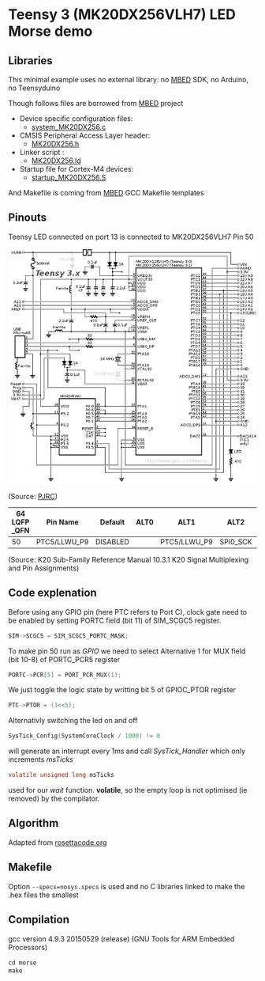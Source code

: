Teensy 3 (MK20DX256VLH7) LED Morse demo
=======================================

Libraries
---------

This minimal example uses no external library:
no [MBED](https://www.mbed.com/en/) SDK, no Arduino, no Teensyduino

Though follows files are borrowed from [MBED](https://www.mbed.com/en/) project
- Device specific configuration files:
  * [system_MK20DX256.c](https://github.com/ARMmbed/mbed-os/blob/mbed-os-5.15.3/targets/TARGET_Freescale/TARGET_K20XX/TARGET_TEENSY3_1/device/system_MK20DX256.c)
- CMSIS Peripheral Access Layer header:
  * [MK20DX256.h](https://github.com/ARMmbed/mbed-os/blob/mbed-os-5.15.3/targets/TARGET_Freescale/TARGET_K20XX/TARGET_TEENSY3_1/device/MK20DX256.h)
- Linker script : 
  * [MK20DX256.ld](https://github.com/ARMmbed/mbed-os/blob/mbed-os-5.15.3/targets/TARGET_Freescale/TARGET_K20XX/TARGET_TEENSY3_1/device/TOOLCHAIN_GCC_ARM/MK20DX256.ld)
- Startup file for Cortex-M4 devices:
  * [startup_MK20DX256.S](https://github.com/ARMmbed/mbed-os/blob/mbed-os-5.15.3/targets/TARGET_Freescale/TARGET_K20XX/TARGET_TEENSY3_1/device/TOOLCHAIN_GCC_ARM/startup_MK20DX256.S)

And Makefile is coming from [MBED](https://www.mbed.com/en/) GCC Makefile templates

Pinouts
-------

Teensy LED connected on port 13 is connected to MK20DX256VLH7 Pin 50

![Teensy 3.x schematics](https://github.com/nabilbendafi/Teensy/blob/master/blink/schematic3.gif)

(Source: [PJRC](https://www.pjrc.com/teensy/schematic3.gif))


| 64 LQFP _QFN | Pin Name | Default | ALT0 |  ALT1 |  ALT2  |    ALT3   |   ALT4  |  ALT5 |   ALT6 |
|----|----------|---------|------|-------|--------|-----------|---------|-------|--------|
| 50 | PTC5/LLWU_P9    |DISABLED |      |PTC5/LLWU_P9  |SPI0_SCK|LPTMR0_ALT2|I2S0_RXD0|FB_AD10|CMP0_OUT|

(Source: K20 Sub-Family Reference Manual
10.3.1 K20 Signal Multiplexing and Pin Assignments)

Code explenation
---------------
Before using any GPIO pin (here PTC refers to Port C), clock gate need to be enabled by setting PORTC field (bit 11) of SIM_SCGC5 register.
```c
SIM->SCGC5 = SIM_SCGC5_PORTC_MASK;
```

To make pin 50 run as *GPIO* we need to select Alternative 1 for MUX field (bit	10-8) of PORTC_PCR5 register
```c
PORTC->PCR[5] = PORT_PCR_MUX(1);
```

We just toggle the logic state by writting bit 5 of GPIOC_PTOR register
```c
PTC->PTOR = (1<<5);
```
Alternativly switching the led on and off

```c
SysTick_Config(SystemCoreClock / 1000) != 0
```
will generate an interrupt every 1ms and call *SysTick_Handler* which only increments *msTicks*
```c
volatile unsigned long msTicks
```
used for our *wait* function. **volatile**,  so the empty loop is not optimised (ie removed) by the compilator.

Algorithm
---------

Adapted from [rosettacode.org](http://rosettacode.org/wiki/Morse_code)

Makefile
-----------

Option ```--specs=nosys.specs``` is used and no C libraries linked to make the .hex files the smallest

Compilation
-----------

gcc version 4.9.3 20150529 (release) (GNU Tools for ARM Embedded Processors) 

```
cd morse
make
```
